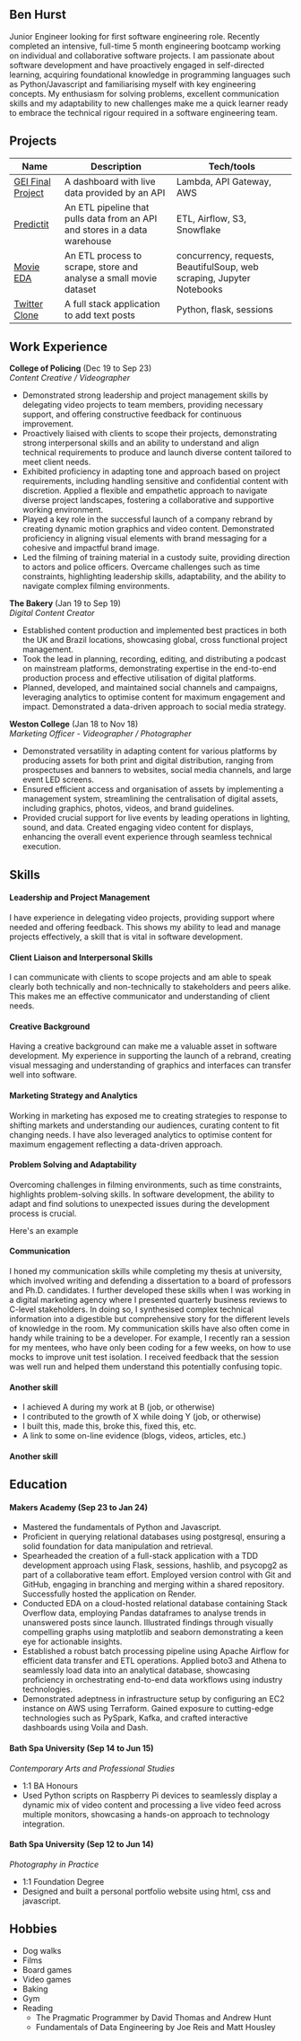 ## Ben Hurst

Junior Engineer looking for first software engineering role. Recently completed an intensive, full-time 5 month engineering bootcamp working on individual and collaborative software projects. I am passionate about software development and have proactively engaged in self-directed learning, acquiring foundational knowledge in programming languages such as Python/Javascript and familiarising myself with key engineering concepts. My enthusiasm for solving problems, excellent communication skills and my adaptability to new challenges make me a quick learner ready to embrace the technical rigour required in a software engineering team.

## Projects

| Name                         | Description       | Tech/tools        |
| ---------------------------- | ----------------- | ----------------- |
| [GEI Final Project](https://github.com/benhurst1/GEI_final_project) | A dashboard with live data provided by an API | Lambda, API Gateway, AWS |
| [Predictit](https://github.com/benhurst1/predictit) | An ETL pipeline that pulls data from an API and stores in a data warehouse | ETL, Airflow, S3, Snowflake |
| [Movie EDA](https://github.com/benhurst1/movie_EDA) | An ETL process to scrape, store and analyse a small movie dataset | concurrency, requests, BeautifulSoup, web scraping, Jupyter Notebooks |
| [Twitter Clone](https://github.com/benhurst1/chitter-app) | A full stack application to add text posts | Python, flask, sessions |

## Work Experience

**College of Policing** (Dec 19 to Sep 23)  
_Content Creative / Videographer_

- Demonstrated strong leadership and project management skills by delegating video projects to team members, providing necessary support, and offering constructive feedback for continuous improvement.
- Proactively liaised with clients to scope their projects, demonstrating strong interpersonal skills and an ability to understand and align technical requirements to produce and launch diverse content tailored to meet client needs.
- Exhibited proficiency in adapting tone and approach based on project requirements, including handling sensitive and confidential content with discretion. Applied a flexible and empathetic approach to navigate diverse project landscapes, fostering a collaborative and supportive working environment.
- Played a key role in the successful launch of a company rebrand by creating dynamic motion graphics and video content. Demonstrated proficiency in aligning visual elements with brand messaging for a cohesive and impactful brand image.
- Led the filming of training material in a custody suite, providing direction to actors and police officers. Overcame challenges such as time constraints, highlighting leadership skills, adaptability, and the ability to navigate complex filming environments.

**The Bakery** (Jan 19 to Sep 19)  
_Digital Content Creator_

- Established content production and implemented best practices in both the UK and Brazil locations, showcasing global, cross functional project management.
- Took the lead in planning, recording, editing, and distributing a podcast on mainstream platforms, demonstrating expertise in the end-to-end production process and effective utilisation of digital platforms.
- Planned, developed, and maintained social channels and campaigns, leveraging analytics to optimise content for maximum engagement and impact. Demonstrated a data-driven approach to social media strategy.

**Weston College** (Jan 18 to Nov 18)  
_Marketing Officer - Videographer / Photographer_

- Demonstrated versatility in adapting content for various platforms by producing assets for both print and digital distribution, ranging from prospectuses and banners to websites, social media channels, and large event LED screens.
- Ensured efficient access and organisation of assets by implementing a management system, streamlining the centralisation of digital assets, including graphics, photos, videos, and brand guidelines.
- Provided crucial support for live events by leading operations in lighting, sound, and data. Created engaging video content for displays, enhancing the overall event experience through seamless technical execution.

## Skills

#### Leadership and Project Management
I have experience in delegating video projects, providing support where needed and offering feedback. This shows my ability to lead and manage projects effectively, a skill that is vital in software development.

#### Client Liaison and Interpersonal Skills
I can communicate with clients to scope projects and am able to speak clearly both technically and non-technically to stakeholders and peers alike. This makes me an effective communicator and understanding of client needs.

#### Creative Background
Having a creative background can make me a valuable asset in software development. My experience in supporting the launch of a rebrand, creating visual messaging and understanding of graphics and interfaces can transfer well into software.

#### Marketing Strategy and Analytics
Working in marketing has exposed me to creating strategies to response to shifting markets and understanding our audiences, curating content to fit changing needs. I have also leveraged analytics to optimise content for maximum engagement reflecting a data-driven approach.

#### Problem Solving and Adaptability
Overcoming challenges in filming environments, such as time constraints, highlights problem-solving skills. In software development, the ability to adapt and find solutions to unexpected issues during the development process is crucial.


Here's an example

#### Communication
I honed my communication skills while completing my thesis at university, which involved writing and defending a dissertation to a board of professors and Ph.D. candidates. I further developed these skills when I was working in a digital marketing agency where I presented quarterly business reviews to C-level stakeholders. In doing so, I synthesised complex technical information into a digestible but comprehensive story for the different levels of knowledge in the room. My communication skills have also often come in handy while training to be a developer. For example, I recently ran a session for my mentees, who have only been coding for a few weeks, on how to use mocks to improve unit test isolation. I received feedback that the session was well run and helped them understand this potentially confusing topic.

#### Another skill

- I achieved A during my work at B (job, or otherwise)
- I contributed to the growth of X while doing Y (job, or otherwise)
- I built this, made this, broke this, fixed this, etc.
- A link to some on-line evidence (blogs, videos, articles, etc.)

#### Another skill


## Education

#### Makers Academy (Sep 23 to Jan 24)
- Mastered the fundamentals of Python and Javascript.
- Proficient in querying relational databases using postgresql, ensuring a solid foundation for data manipulation and retrieval.
- Spearheaded the creation of a full-stack application with a TDD development approach using Flask, sessions, hashlib, and psycopg2 as part of a collaborative team effort. Employed version control with Git and GitHub, engaging in branching and merging within a shared repository. Successfully hosted the application on Render.
- Conducted EDA on a cloud-hosted relational database containing Stack Overflow data, employing Pandas dataframes to analyse trends in unanswered posts since launch. Illustrated findings through visually compelling graphs using matplotlib and seaborn demonstrating a keen eye for actionable insights.
- Established a robust batch processing pipeline using Apache Airflow for efficient data transfer and ETL operations. Applied boto3 and Athena to seamlessly load data into an analytical database, showcasing proficiency in orchestrating end-to-end data workflows using industry technologies.
- Demonstrated adeptness in infrastructure setup by configuring an EC2 instance on AWS using Terraform. Gained exposure to cutting-edge technologies such as PySpark, Kafka, and crafted interactive dashboards using Voila and Dash.

#### Bath Spa University (Sep 14 to Jun 15)
_Contemporary Arts and Professional Studies_
- 1:1 BA Honours
- Used Python scripts on Raspberry Pi devices to seamlessly display a dynamic mix of video content and processing a live video feed across multiple monitors, showcasing a hands-on approach to technology integration.

#### Bath Spa University (Sep 12 to Jun 14)
_Photography in Practice_
- 1:1 Foundation Degree
- Designed and built a personal portfolio website using html, css and javascript.

## Hobbies

- Dog walks
- Films
- Board games
- Video games
- Baking
- Gym
- Reading
  - The Pragmatic Programmer by David Thomas and Andrew Hunt
  - Fundamentals of Data Engineering by Joe Reis and Matt Housley
